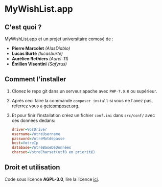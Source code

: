 # MyWishList.app

## C'est quoi ?

MyWishList.app et un projet universitaire comosé de :
+ **Pierre Marcolet** *(AlasDiablo)*
+ **Lucas Burté** *(lucasburte)*
+ **Aurélien Rethiers** *(Aurel-11)*
+ **Émilien Visentini** *(Safyrus)*

## Comment l'installer

1) Clonez le repo git dans un serveur apache avec `PHP-7.0.0` ou supérieur.

2) Après ceci faire la commande `composer install` si vous ne l'avez pas, referrez vous a [getcomposer.org](https://getcomposer.org/).

3) Et pour finir l'installation créez un fichier `conf.ini` dans `src/conf/` avec ces données dedans:
    ```ini
    driver=VosDriver
    username=VotreUsername
    password=VotreMotdepasse
    host=VotreIp
    database=VotreBaseDeDonnées
    charset=VotreCharset(utf8 en priorité)
    ```

## Droit et utilisation

Code sous licence **AGPL-3.0**, lire la licence [ici](https://github.com/AlasDiablo/php-project-2019/blob/master/LICENSE).